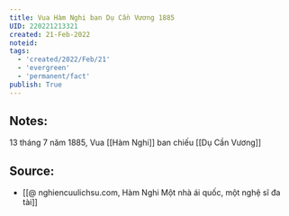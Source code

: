 ```yaml
---
title: Vua Hàm Nghi ban Dụ Cần Vương 1885
UID: 220221213321
created: 21-Feb-2022
noteid:
tags:
  - 'created/2022/Feb/21'
  - 'evergreen'
  - 'permanent/fact'
publish: True
---
```

## Notes:
13 tháng 7 năm 1885, Vua [[Hàm Nghi]] ban chiếu [[Dụ Cần Vương]]

## Source:
- [[@ nghiencuulichsu.com, Hàm Nghi Một nhà ái quốc, một nghệ sĩ đa tài]]





